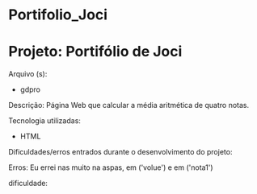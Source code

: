 # Portifolio_Joci


<h1> Projeto: Portifólio de Joci </h1>

Arquivo (s):
<ul>
  <li>gdpro</li>
</ul>

  Descrição: Página Web que calcular a média aritmética de quatro notas.
  
  Tecnologia utilizadas:
  
 <ul>
    <li>HTML</li>
 </ul>  
 
 Dificuldades/erros entrados durante o desenvolvimento do projeto:
 
Erros: Eu errei nas muito na aspas, em ('volue') e em ('nota1')

dificuldade: 
